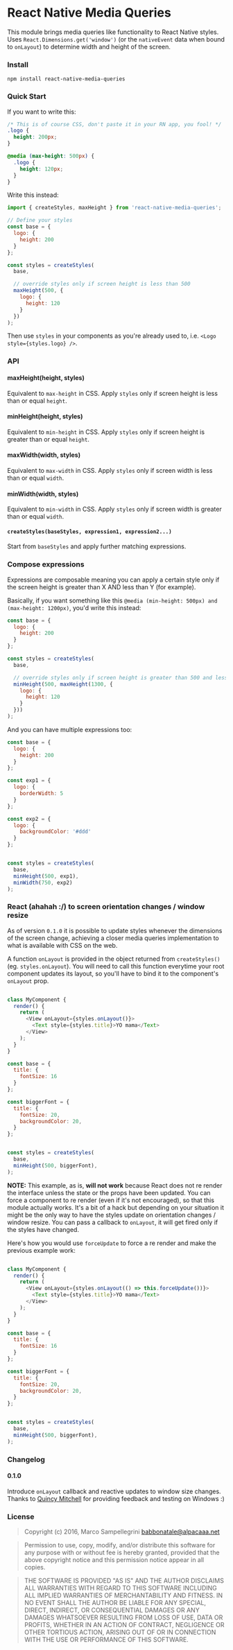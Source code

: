 

# React Native Media Queries

This module brings media queries like functionality to React Native styles.  
Uses `React.Dimensions.get('window')` (or the `nativeEvent` data when bound to `onLayout`) 
to determine width and height of the screen.


### Install

`npm install react-native-media-queries`


### Quick Start

If you want to write this:

```css
/* This is of course CSS, don't paste it in your RN app, you fool! */
.logo {
  height: 200px;
}

@media (max-height: 500px) {
  .logo {
    height: 120px;
  }
}
```

Write this instead:

```javascript
import { createStyles, maxHeight } from 'react-native-media-queries';

// Define your styles
const base = {
  logo: {
    height: 200
  }
};

const styles = createStyles(
  base,

  // override styles only if screen height is less than 500
  maxHeight(500, {
    logo: {
      height: 120
    }
  })
);

```

Then use `styles` in your components as you're already used to, i.e. `<Logo style={styles.logo} />`.


### API

#### maxHeight(height, styles)  
Equivalent to `max-height` in CSS.
Apply `styles` only if screen height is less than or equal `height`.

#### minHeight(height, styles)  
Equivalent to `min-height` in CSS.
Apply `styles` only if screen height is greater than or equal `height`.

#### maxWidth(width, styles)  
Equivalent to `max-width` in CSS.
Apply `styles` only if screen width is less than or equal `width`.

#### minWidth(width, styles)  
Equivalent to `min-width` in CSS.
Apply `styles` only if screen width is greater than or equal `width`.

#### `createStyles(baseStyles, expression1, expression2...)`
Start from `baseStyles` and apply further matching expressions.



### Compose expressions
Expressions are composable meaning you can apply a certain style only
if the screen height is greater than X AND less than Y (for example).

Basically, if you want something like this
`@media (min-height: 500px) and (max-height: 1200px)`,
you'd write this instead:

```javascript
const base = {
  logo: {
    height: 200
  }
};

const styles = createStyles(
  base,

  // override styles only if screen height is greater than 500 and less than 1300
  minHeight(500, maxHeight(1300, {
    logo: {
      height: 120
    }
  }))
);

```


And you can have multiple expressions too:

```javascript
const base = {
  logo: {
    height: 200
  }
};

const exp1 = {
  logo: {
    borderWidth: 5
  }
};

const exp2 = {
  logo: {
    backgroundColor: '#ddd'
  }
};


const styles = createStyles(
  base,
  minHeight(500, exp1),
  minWidth(750, exp2)
);
```



### React (ahahah :/) to screen orientation changes / window resize

As of version `0.1.0` it is possible to update styles whenever the dimensions of the screen change,
achieving a closer media queries implementation to what is available with CSS on the web.

A function `onLayout` is provided in the object returned from `createStyles()` (eg. `styles.onLayout`).
You will need to call this function everytime your root component updates its layout, so you'll have to
bind it to the component's `onLayout` prop.



```javascript

class MyComponent {
  render() {
    return (
      <View onLayout={styles.onLayout()}>
        <Text style={styles.title}>YO mama</Text>
      </View>
    );
  }
}

const base = {
  title: {
    fontSize: 16
  }
};

const biggerFont = {
  title: {
    fontSize: 20,
    backgroundColor: 20,
  }
};


const styles = createStyles(
  base,
  minHeight(500, biggerFont),
);

```

**NOTE:** This example, as is, **will not work** because React does not re render the interface unless
the state or the props have been updated. You can force a component to re render (even if it's not encouraged),
so that this module actually works. It's a bit of a hack but depending on your situation it might be the only
way to have the styles update on orientation changes / window resize. You can pass a callback to `onLayout`,
it will get fired only if the styles have changed.

Here's how you would use `forceUpdate` to force a re render and make the previous example work:

```javascript

class MyComponent {
  render() {
    return (
      <View onLayout={styles.onLayout(() => this.forceUpdate())}>
        <Text style={styles.title}>YO mama</Text>
      </View>
    );
  }
}

const base = {
  title: {
    fontSize: 16
  }
};

const biggerFont = {
  title: {
    fontSize: 20,
    backgroundColor: 20,
  }
};


const styles = createStyles(
  base,
  minHeight(500, biggerFont),
);

```



### Changelog

#### 0.1.0
Introduce `onLayout` callback and reactive updates to window size changes.  
Thanks to [Quincy Mitchell](http://twitter.com/quincymitch) for providing feedback and testing on Windows :)



### License


> Copyright (c) 2016, Marco Sampellegrini <babbonatale@alpacaaa.net>


> Permission to use, copy, modify, and/or distribute this software for any purpose with or without fee is hereby granted, provided that the above copyright notice and this permission notice appear in all copies.

> THE SOFTWARE IS PROVIDED "AS IS" AND THE AUTHOR DISCLAIMS ALL WARRANTIES WITH REGARD TO THIS SOFTWARE INCLUDING ALL IMPLIED WARRANTIES OF MERCHANTABILITY AND FITNESS. IN NO EVENT SHALL THE AUTHOR BE LIABLE FOR ANY SPECIAL, DIRECT, INDIRECT, OR CONSEQUENTIAL DAMAGES OR ANY DAMAGES WHATSOEVER RESULTING FROM LOSS OF USE, DATA OR PROFITS, WHETHER IN AN ACTION OF CONTRACT, NEGLIGENCE OR OTHER TORTIOUS ACTION, ARISING OUT OF OR IN CONNECTION WITH THE USE OR PERFORMANCE OF THIS SOFTWARE.
